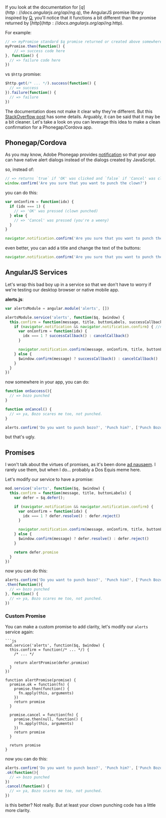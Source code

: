 <!--
title: Understanding Custom AngularJS Promises, Services, and Punching Clowns with a Phonegap Example
publish: 2014-01-05
slug: 2014/01/05/understanding-custom-angularjs-promises-services-clown-punch-phonegap-example
tags: JavaScript, AngularJS, Phonegap, Cordova
-->

If you look at the documentation for [$q](http://docs.angularjs.org/api/ng.$q), the AngularJS promise library inspired by [Q](https://github.com/kriskowal/q), you'll notice that it functions a bit different than the promise returned by [$http](http://docs.angularjs.org/api/ng.$http).

For example:

```js
// => myPromise standard $q promise returned or created above somewhere
myPromise.then(function() {
	// => success code here
}, function() {
  // => failure code here
})
```

vs `$http` promise:

```js
$http.get(/* ... */).success(function() {
  // => success
}).failure(function() {
  // => failure
})
```

The documentation does not make it clear why they're different. But this [StackOverflow post](http://stackoverflow.com/questions/16385278/angular-httppromise-difference-between-success-error-methods-and-thens-a)  has some details. Arguably, it can be said that it may be a bit cleaner. Let's take a look on you can leverage this idea to make a clean confirmation for a Phonegap/Cordova app.



Phonegap/Cordova
----------------

As you may know, Adobe Phonegap provides [notification](http://docs.phonegap.com/en/3.3.0/cordova_notification_notification.md.html#Notification) so that your app can have native alert dialogs instead of the dialogs created by JavaScript.

so, instead of:

```js
// => returns `true` if 'OK' was clicked and `false` if 'Cancel' was clicked
window.confirm('Are you sure that you want to punch the clown?') 
```

you can do this:

```js
var onConfirm = function(idx) {
  if (idx === 1) {
    // => 'OK' was pressed (clown punched)
  } else {
    // => 'Cancel' was pressed (you're a weeny)
  }
}

navigator.notification.confirm('Are you sure that you want to punch the clown?', onConfirm)
```

even better, you can add a title and change the text of the buttons:

```js
navigator.notification.confirm('Are you sure that you want to punch the clown?', onConfirm, 'Punch Clown?', ['Punch Clown', 'Cancel'])
```


AngularJS Services
------------------

Let's wrap this bad boy up in a service so that we don't have to worry if we're testing our desktop browser or native mobile app.

**alerts.js**:

```js
var alertsModule = angular.module('alerts', [])

alertsModule.service('alerts', function($q, $window) {
  this.confirm = function(message, title, buttonLabels, successCallback, cancelCallback) {
    if (navigator.notification && navigator.notification.confirm) { //native app
      var onConfirm = function(idx) {
        idx === 1 ? successCallback() : cancelCallback()
      }

      navigator.notification.confirm(message, onConfirm, title, buttonLabels)
    } else {
      $window.confirm(message) ? successCallback() : cancelCallback()
    }
  }
})
```

now somewhere in your app, you can do:

```js
function onSuccess(){
  // => bozo punched
}

function onCancel() {
  // => ya, Bozo scares me too, not punched.
}

alerts.confirm('Do you want to punch bozo?', 'Punch him?', ['Punch Bozo', "No, I'm a Weeny"], onSuccess, onCancel)
```

but that's ugly. 



Promises
--------

I won't talk about the virtues of promises, as it's been done [ad nausaem](http://blog.parse.com/2013/01/29/whats-so-great-about-javascript-promises/). I rarely use them, but when I do... probably a Dos Equis meme here. 

Let's modify our service to have a promise:

```js
mod.service('alerts', function($q, $window) {
  this.confirm = function(message, title, buttonLabels) {
    var defer = $q.defer();

    if (navigator.notification && navigator.notification.confirm) {
      var onConfirm = function(idx) {
        idx === 1 ? defer.resolve() : defer.reject()
      }

      navigator.notification.confirm(message, onConfirm, title, buttonLabels)
    } else {
      $window.confirm(message) ? defer.resolve() : defer.reject()
    }

    return defer.promise
  }
})
```

now you can do this:

```js
alerts.confirm('Do you want to punch bozo?', 'Punch him?', ['Punch Bozo', "No, I'm a Weeny"])
.then(function(){
  // => bozo punched
}, function() {
  // => ya, Bozo scares me too, not punched.
})
```

### Custom Promise

You can make a custom promise to add clarity, let's modify our `alerts` service again:

```
```js
mod.service('alerts', function($q, $window) {
  this.confirm = function(/* ... */) {
    /* ... */

    return alertPromise(defer.promise)
  }
})

function alertPromise(promise) {
  promise.ok = function(fn) {
    promise.then(function() {
      fn.apply(this, arguments)
    })
    return promise
  }

  promise.cancel = function(fn) {
    promise.then(null, function() {
      fn.apply(this, arguments)
    })
    return promise
  }

  return promise
}
```

now you can do this:

```js
alerts.confirm('Do you want to punch bozo?', 'Punch him?', ['Punch Bozo', "No, I'm a Weeny"])
.ok(function(){
  // => bozo punched
})
.cancel(function() {
  // => ya, Bozo scares me too, not punched.
})
```

is this better? Not really. But at least your clown punching code has a little more clarity.










